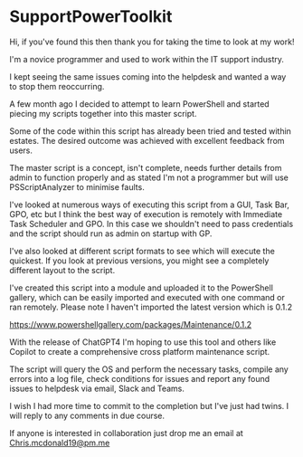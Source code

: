 # SupportPowerToolkit

Hi, if you've found this then thank you for taking the time to look at my work!

I'm a novice programmer and used to work within the IT support industry.

I kept seeing the same issues coming into the helpdesk and wanted a way to stop them reoccurring. 

A few month ago I decided to attempt to learn PowerShell and started piecing my scripts together into this master script. 

Some of the code within this script has already been tried and tested within estates. The desired outcome was achieved with excellent feedback from users. 

The master script is a concept, isn't complete, needs further details from admin to function properly and as stated I'm not a programmer but will use PSScriptAnalyzer to minimise faults. 

I've looked at numerous ways of executing this script from a GUI, Task Bar, GPO, etc but I think the best way of execution is remotely with Immediate Task Scheduler and GPO. In this case we shouldn't need to pass credentials and the script should run as admin on startup with GP.

I've also looked at different script formats to see which will execute the quickest. If you look at previous versions, you might see a completely different layout to the script. 

I've created this script into a module and uploaded it to the PowerShell gallery, which can be easily imported and executed with one command or ran remotely. Please note I haven't imported the latest version which is 0.1.2

https://www.powershellgallery.com/packages/Maintenance/0.1.2

With the release of ChatGPT4 I'm hoping to use this tool and others like Copilot to create a comprehensive cross platform maintenance script.

The script will query the OS and perform the necessary tasks, compile any errors into a log file, check conditions for issues and report any found issues to helpdesk via email, Slack and Teams. 

I wish I had more time to commit to the completion but I've just had twins. I will reply to any comments in due course. 

If anyone is interested in collaboration just drop me an email at Chris.mcdonald19@pm.me